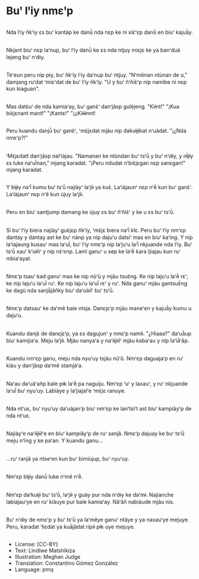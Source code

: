 # Buꞌ lꞌiy nmɛꞌp

##
Nda lꞌiy ñkꞌiy ɛs buꞌ kantàp ke danũ̀ nda nɛp ke ni xiɛ̀ꞌɛp danũ̀ en biuꞌ kajuã̀y.

##
Nkjant biuꞌ nɛp laꞌnup, buꞌ lꞌiy danũ̀ ke ɛs nda ntjuy miɛjɛ ke ya banꞌduà lejeng buꞌ nꞌdɨy.

##
Tèꞌeun peru nip pɨy, buꞌ ñkꞌiy lꞌiy daꞌnup buꞌ ntjuy. "Nꞌmẽnan ntùnan de u," damjang ruꞌdat ꞌmiɛꞌdat de buꞌ lꞌiy ñkꞌiy. "U y buꞌ ñꞌñiɛ̀ꞌp nip namìbe ni nɛp kun kiaguan".

##
Mas datɛ̀uꞌ de nda kamiaꞌay, buꞌ ganɛ̀ꞌ danꞌjãsp gulèjeng. "Kiɨnt!" "¡Kua biɛ̀jɛnant mant!" "¡Kantɛ!" "¡¡¡Kiɨɨɨnnt!

##
Peru kuandu danjũ̀ buꞌ ganɛ̀ꞌ, ꞌmɛ̀jɛdat mjàu nip dakuɨ̀jɨbat nꞌuàdat. "¡¿Nda nmɛꞌp?!"

##
ꞌMɛ̀jɛdatt danꞌjãsp nalꞌiàjau. "Namanan ke ntùndan buꞌ tsꞌũ̀ y buꞌ nꞌdɨy, y nɨ̃̀jɨ̃y ɛs luke naꞌuĩ̀nan," mjang karadat. "¡Peru ndudat nꞌbiɛ̀jɛgan nɛp sanɛgan!" mjang karadat.

##
Y bɨ̀jɨy naꞌĩ̀ kumu buꞌ tsꞌũ̀ najiàyꞌ laꞌjiɨ̀ ya kuɛ̀. Laꞌiàjaunꞌ nɛp nꞌẽ̀ kun buꞌ ganɛ̀ꞌ. Laꞌiàjaunꞌ nɛp nꞌẽ kun ùjuy laꞌjiɨ̀.

##
Peru en biuꞌ santjump damang ke ùjuy ɛs buꞌ ñꞌñiɛ̀ꞌ y ke u ɛs buꞌ tsꞌũ̀.

##
Si buꞌ lꞌiy biera najiàyꞌ guɛ̀jɛp ñkꞌiy, ꞌmɛ̀jɛ biera naꞌĩ̀ klɛ. Peru buꞌ lꞌiy nmꞌɛp dantay y dantay ast ke buꞌ nànp ya nip dajuꞌu datsìꞌ mas en biuꞌ kaꞌing. Y nip laꞌiajaung kusauꞌ mas laꞌuĩ̀, buꞌ lꞌiy nmɛꞌp nip laꞌjuꞌu laꞌĩ̀ nkjuande nda lꞌiy. Buꞌ tsꞌũ̀ xauꞌ kꞌuɨñꞌ y nip nɛ̀ꞌɛnp. Lamĩ ganuꞌ u sep ke laꞌẽ̀ kara ljiajau kun ruꞌ mbiaꞌayat.

##
Nmɛꞌp tsauꞌ kad ganuꞌ mas ke nip nũꞌũ y mjàu tsuɛ̃ng. Ke nip lajuꞌu laꞌẽ̀ rɛꞌ, ke nip lajuꞌu laꞌuĩ̀ ruꞌ. Ke nip lajuꞌu laꞌuĩ̀ rɛꞌ y ruꞌ. Nda ganuꞌ mjàu gantsuɛ̃̀ng ke dagù nda sanjã̀jãñky biuꞌ daꞌuàilꞌ buꞌ tsꞌũ̀.

##
Nmɛꞌp datsauꞌ ke daꞌmẽ bale ntsja. Danɛjɛꞌp mjàu maneꞌen y kajuã̀y kumu u dajuꞌu.

##
Kuandu danjɛ̀ de danɛjɛꞌp, ya ɛs dagujunꞌ y nmɛꞌp namiɨ̀. "¿Hiaaa?" daꞌuã̀up biuꞌ kamijiaꞌa. Meju laꞌjiɨ̀. Mjàu nanyaꞌa y naꞌiɨjɨilꞌ mjàu kabaꞌau y nip laꞌiã̀ꞌãp.

##
Kuandu nmꞌɛp ganu, meju nda nyuꞌuy tsjàu nũꞌũ. Nmꞌɛp daguajaꞌp en ruꞌ kiàu y danꞌjãsp daꞌmẽ stamjàꞌa.

##
Naꞌau daꞌuàꞌañp bale pɨk laꞌẽ̀ pa naguiju. Nmꞌɛp ꞌuꞌ y laxauꞌ, y ruꞌ nkjuande laꞌuĩ̀ buꞌ nyuꞌuy. Labiàye y laꞌjiajalꞌe ꞌmɛ̀jɛ ranuye.

##
Nda ntꞌuɛ, buꞌ nyuꞌuy daꞌuàjanꞌp biuꞌ nmꞌɛp ke lanꞌtsìꞌt ast biuꞌ kampiãyꞌp de nda ntꞌuɛ.

##
Najiàyꞌe naꞌiɨjɨilꞌe en biuꞌ kampiãyꞌp de ruꞌ sanjã. Nmɛꞌp dajuay ke buꞌ tsꞌũ̀ meju nꞌĩng y ke paꞌan. Y kuandu ganu...

##
...ruꞌ ranjã ya ntseꞌen kun buꞌ bimiùjup, buꞌ nyuꞌuy.

##
Nmꞌɛp bɨ̀jɨy danũ̀ luke nꞌmẽ nꞌẽ̀.

##
Nmꞌɛp daꞌkuɨ̀jɨ buꞌ tsꞌũ̀, laꞌjiɨ̀ y guày pur nda nꞌdɨy ke daꞌmɨ̀. Najianche labiajauꞌye en ruꞌ kiàuye pur bale kamiaꞌay. Nãꞌãñ nabiàude mjàu nis.

##
Buꞌ nꞌdɨy de nmɛꞌp y buꞌ tsꞌũ̀ ya laꞌmẽye ganuꞌ ntãye y ya naxauꞌye mejuye. Peru, karadat ꞌliɛdat ya kuã̀jãdat ripiɨ pɨk uye mejuye.

##
* License: [CC-BY]
* Text: Lindiwe Matshikiza
* Illustration: Meghan Judge
* Translation: Constantino Gómez González
* Language: pmq
